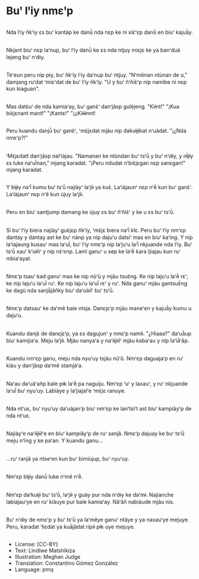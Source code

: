 # Buꞌ lꞌiy nmɛꞌp

##
Nda lꞌiy ñkꞌiy ɛs buꞌ kantàp ke danũ̀ nda nɛp ke ni xiɛ̀ꞌɛp danũ̀ en biuꞌ kajuã̀y.

##
Nkjant biuꞌ nɛp laꞌnup, buꞌ lꞌiy danũ̀ ke ɛs nda ntjuy miɛjɛ ke ya banꞌduà lejeng buꞌ nꞌdɨy.

##
Tèꞌeun peru nip pɨy, buꞌ ñkꞌiy lꞌiy daꞌnup buꞌ ntjuy. "Nꞌmẽnan ntùnan de u," damjang ruꞌdat ꞌmiɛꞌdat de buꞌ lꞌiy ñkꞌiy. "U y buꞌ ñꞌñiɛ̀ꞌp nip namìbe ni nɛp kun kiaguan".

##
Mas datɛ̀uꞌ de nda kamiaꞌay, buꞌ ganɛ̀ꞌ danꞌjãsp gulèjeng. "Kiɨnt!" "¡Kua biɛ̀jɛnant mant!" "¡Kantɛ!" "¡¡¡Kiɨɨɨnnt!

##
Peru kuandu danjũ̀ buꞌ ganɛ̀ꞌ, ꞌmɛ̀jɛdat mjàu nip dakuɨ̀jɨbat nꞌuàdat. "¡¿Nda nmɛꞌp?!"

##
ꞌMɛ̀jɛdatt danꞌjãsp nalꞌiàjau. "Namanan ke ntùndan buꞌ tsꞌũ̀ y buꞌ nꞌdɨy, y nɨ̃̀jɨ̃y ɛs luke naꞌuĩ̀nan," mjang karadat. "¡Peru ndudat nꞌbiɛ̀jɛgan nɛp sanɛgan!" mjang karadat.

##
Y bɨ̀jɨy naꞌĩ̀ kumu buꞌ tsꞌũ̀ najiàyꞌ laꞌjiɨ̀ ya kuɛ̀. Laꞌiàjaunꞌ nɛp nꞌẽ̀ kun buꞌ ganɛ̀ꞌ. Laꞌiàjaunꞌ nɛp nꞌẽ kun ùjuy laꞌjiɨ̀.

##
Peru en biuꞌ santjump damang ke ùjuy ɛs buꞌ ñꞌñiɛ̀ꞌ y ke u ɛs buꞌ tsꞌũ̀.

##
Si buꞌ lꞌiy biera najiàyꞌ guɛ̀jɛp ñkꞌiy, ꞌmɛ̀jɛ biera naꞌĩ̀ klɛ. Peru buꞌ lꞌiy nmꞌɛp dantay y dantay ast ke buꞌ nànp ya nip dajuꞌu datsìꞌ mas en biuꞌ kaꞌing. Y nip laꞌiajaung kusauꞌ mas laꞌuĩ̀, buꞌ lꞌiy nmɛꞌp nip laꞌjuꞌu laꞌĩ̀ nkjuande nda lꞌiy. Buꞌ tsꞌũ̀ xauꞌ kꞌuɨñꞌ y nip nɛ̀ꞌɛnp. Lamĩ ganuꞌ u sep ke laꞌẽ̀ kara ljiajau kun ruꞌ mbiaꞌayat.

##
Nmɛꞌp tsauꞌ kad ganuꞌ mas ke nip nũꞌũ y mjàu tsuɛ̃ng. Ke nip lajuꞌu laꞌẽ̀ rɛꞌ, ke nip lajuꞌu laꞌuĩ̀ ruꞌ. Ke nip lajuꞌu laꞌuĩ̀ rɛꞌ y ruꞌ. Nda ganuꞌ mjàu gantsuɛ̃̀ng ke dagù nda sanjã̀jãñky biuꞌ daꞌuàilꞌ buꞌ tsꞌũ̀.

##
Nmɛꞌp datsauꞌ ke daꞌmẽ bale ntsja. Danɛjɛꞌp mjàu maneꞌen y kajuã̀y kumu u dajuꞌu.

##
Kuandu danjɛ̀ de danɛjɛꞌp, ya ɛs dagujunꞌ y nmɛꞌp namiɨ̀. "¿Hiaaa?" daꞌuã̀up biuꞌ kamijiaꞌa. Meju laꞌjiɨ̀. Mjàu nanyaꞌa y naꞌiɨjɨilꞌ mjàu kabaꞌau y nip laꞌiã̀ꞌãp.

##
Kuandu nmꞌɛp ganu, meju nda nyuꞌuy tsjàu nũꞌũ. Nmꞌɛp daguajaꞌp en ruꞌ kiàu y danꞌjãsp daꞌmẽ stamjàꞌa.

##
Naꞌau daꞌuàꞌañp bale pɨk laꞌẽ̀ pa naguiju. Nmꞌɛp ꞌuꞌ y laxauꞌ, y ruꞌ nkjuande laꞌuĩ̀ buꞌ nyuꞌuy. Labiàye y laꞌjiajalꞌe ꞌmɛ̀jɛ ranuye.

##
Nda ntꞌuɛ, buꞌ nyuꞌuy daꞌuàjanꞌp biuꞌ nmꞌɛp ke lanꞌtsìꞌt ast biuꞌ kampiãyꞌp de nda ntꞌuɛ.

##
Najiàyꞌe naꞌiɨjɨilꞌe en biuꞌ kampiãyꞌp de ruꞌ sanjã. Nmɛꞌp dajuay ke buꞌ tsꞌũ̀ meju nꞌĩng y ke paꞌan. Y kuandu ganu...

##
...ruꞌ ranjã ya ntseꞌen kun buꞌ bimiùjup, buꞌ nyuꞌuy.

##
Nmꞌɛp bɨ̀jɨy danũ̀ luke nꞌmẽ nꞌẽ̀.

##
Nmꞌɛp daꞌkuɨ̀jɨ buꞌ tsꞌũ̀, laꞌjiɨ̀ y guày pur nda nꞌdɨy ke daꞌmɨ̀. Najianche labiajauꞌye en ruꞌ kiàuye pur bale kamiaꞌay. Nãꞌãñ nabiàude mjàu nis.

##
Buꞌ nꞌdɨy de nmɛꞌp y buꞌ tsꞌũ̀ ya laꞌmẽye ganuꞌ ntãye y ya naxauꞌye mejuye. Peru, karadat ꞌliɛdat ya kuã̀jãdat ripiɨ pɨk uye mejuye.

##
* License: [CC-BY]
* Text: Lindiwe Matshikiza
* Illustration: Meghan Judge
* Translation: Constantino Gómez González
* Language: pmq
